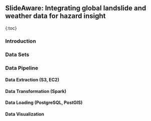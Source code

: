 ## SlideAware: Integrating global landslide and weather data for hazard insight

{:toc}

### Introduction


### Data Sets


### Data Pipeline


#### Data Extraction (S3, EC2)

#### Data Transformation (Spark)

#### Data Loading (PostgreSQL, PostGIS)

#### Data Visualization





